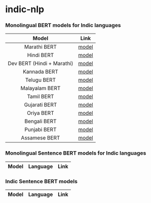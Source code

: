 # indic-nlp

### Monolingual BERT models for Indic languages

|Model|Link|
|:--------:|:----:|
|Marathi BERT|<a href='https://huggingface.co/l3cube-pune/marathi-bert-v2'> model </a>|
|Hindi BERT|<a href='https://huggingface.co/l3cube-pune/hindi-bert-v2'> model </a>|
|Dev BERT (Hindi + Marathi)|<a href='https://huggingface.co/l3cube-pune/hindi-marathi-dev-bert'> model </a>|
|Kannada BERT|<a href='https://huggingface.co/l3cube-pune/kannada-bert'> model </a>|
|Telugu BERT|<a href='https://huggingface.co/l3cube-pune/telugu-bert'> model </a>|
|Malayalam BERT|<a href='https://huggingface.co/l3cube-pune/malayalam-bert'> model </a>|
|Tamil BERT|<a href='https://huggingface.co/l3cube-pune/tamil-bert'> model </a>|
|Gujarati BERT|<a href='https://huggingface.co/l3cube-pune/gujarati-bert'> model </a>|
|Oriya BERT|<a href='https://huggingface.co/l3cube-pune/odia-bert'> model </a>|
|Bengali BERT|<a href='https://huggingface.co/l3cube-pune/bengali-bert'> model </a>|
|Punjabi BERT|<a href='https://huggingface.co/l3cube-pune/punjabi-bert'> model </a>|
|Assamese BERT|<a href='https://huggingface.co/l3cube-pune/assamese-bert'> model </a>|

### Monolingual Sentence BERT models for Indic languages

|Model|Language|Link|
|:--------:|:----:|:----:|

### Indic Sentence BERT models

|Model|Language|Link|
|:--------:|:----:|:----:|
